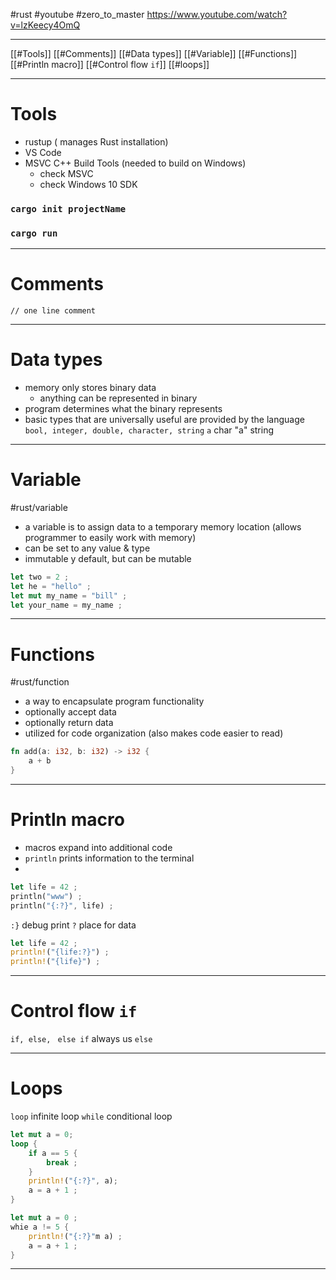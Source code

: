 #rust #youtube #zero_to_master
https://www.youtube.com/watch?v=lzKeecy4OmQ

------------
[[#Tools]]
[[#Comments]]
[[#Data types]]
[[#Variable]]
[[#Functions]]
[[#Println macro]]
[[#Control flow `if`]]
[[#loops]]



----
# Tools
- rustup ( manages Rust installation)
- VS Code
- MSVC C++ Build Tools (needed to build on Windows)
	- check MSVC 
	- check Windows 10 SDK

### `cargo init projectName`
### `cargo run`

----
# Comments
`// one line comment`





-----
# Data types
- memory only stores binary data
	- anything can be represented in binary
- program determines what the binary represents
- basic types that are universally useful are provided by the language
		`bool, integer, double, character, string`
`a` char
"a" string


---
# Variable
#rust/variable
- a variable is to assign data to a temporary memory location (allows programmer to easily work with memory)
- can be set to any value & type
- immutable y default, but can be mutable
```rust
let two = 2 ;
let he = "hello" ;
let mut my_name = "bill" ;
let your_name = my_name ;
```

-------
# Functions
#rust/function 

- a way to encapsulate program functionality
- optionally accept data
- optionally return data
- utilized for code organization (also makes code easier to read)

```rust
fn add(a: i32, b: i32) -> i32 {
	a + b
}
```

----

# Println macro
- macros expand into additional code
- `println` prints information to the terminal
- 
```rust
let life = 42 ;
println("www") ;
println("{:?}", life) ;

```
`:}` debug print
`?` place for data 

```rust
let life = 42 ;
println!("{life:?}") ;
println!("{life}") ;

```

---
# Control flow `if`
`if, else, ` `else if`
always us `else`

-----
# Loops

`loop` infinite loop
`while` conditional loop

```rust
let mut a = 0;
loop {
	if a == 5 {
		break ;
	}
	println!("{:?}", a);
	a = a + 1 ;
}
```


```rust
let mut a = 0 ;
whie a != 5 {
	println!("{:?}"m a) ;
	a = a + 1 ;
}
```

------









